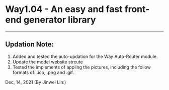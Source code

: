 # Way1.04 - An easy and fast front-end generator library
***


## Updation Note: 

1. Added and tested the auto-updation for the Way Auto-Router module.
2. Update the model website strcute
3. Tested the implements of appling the pictures, including the follow formats of: .ico, .png and .gif. 


Dec, 14, 2021
(By Jinwei Lin:)
